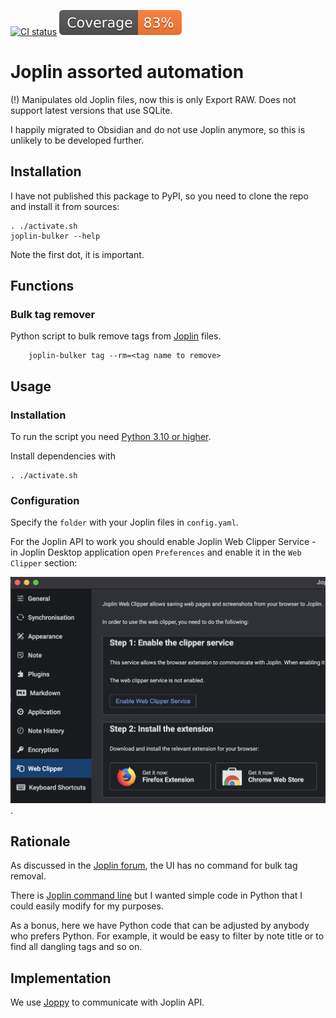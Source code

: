 [![CI status](https://github.com/andgineer/joplin-bulker/workflows/CI/badge.svg)](https://github.com/andgineer/joplin-bulker/actions)
[![Coverage](https://raw.githubusercontent.com/andgineer/joplin-bulker/python-coverage-comment-action-data/badge.svg)](https://htmlpreview.github.io/?https://github.com/andgineer/joplin-bulker/blob/python-coverage-comment-action-data/htmlcov/index.html)
# Joplin assorted automation
(!) Manipulates old Joplin files, now this is only Export RAW.
Does not support latest versions that use SQLite.

I happily migrated to Obsidian and do not use Joplin anymore, so this is unlikely to be developed further.

## Installation

I have not published this package to PyPI, so you need to clone the repo and install it from sources:

    . ./activate.sh
    joplin-bulker --help

Note the first dot, it is important.

## Functions

### Bulk tag remover

Python script to bulk remove tags from [Joplin](https://joplinapp.org) files.

        joplin-bulker tag --rm=<tag name to remove>

## Usage

### Installation

To run the script you need [Python 3.10 or higher](https://www.python.org/getit/).

Install dependencies with

    . ./activate.sh

### Configuration

Specify the `folder` with your Joplin files in `config.yaml`.

For the Joplin API to work you should enable Joplin Web Clipper Service - in Joplin Desktop application open `Preferences`
and enable it in the `Web Clipper` section:

![](img/enable_clipper.png).

## Rationale

As discussed in the [Joplin forum](https://discourse.joplinapp.org/t/add-or-remove-tags-for-multiple-notes/4368/6),
the UI has no command for bulk tag removal.

There is [Joplin command line](https://joplinapp.org/terminal/) but I wanted simple
code in Python that I could easily modify for my purposes.

As a bonus, here we have Python code that can be
adjusted by anybody who prefers Python.
For example, it would be easy to filter by note title or to find all
dangling tags and so on.

## Implementation

We use [Joppy](https://github.com/marph91/joppy) to communicate with Joplin API.
